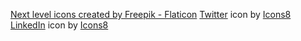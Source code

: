<a href="https://www.flaticon.com/free-icons/next-level" title="next level icons">Next level icons created by Freepik - Flaticon</a>
<a target="_blank" href="https://icons8.com/icon/7yq97V51VWpL/twitter">Twitter</a> icon by <a target="_blank" href="https://icons8.com">Icons8</a>
<a target="_blank" href="https://icons8.com/icon/NTCUeTIie8CC/linkedin">LinkedIn</a> icon by <a target="_blank" href="https://icons8.com">Icons8</a>